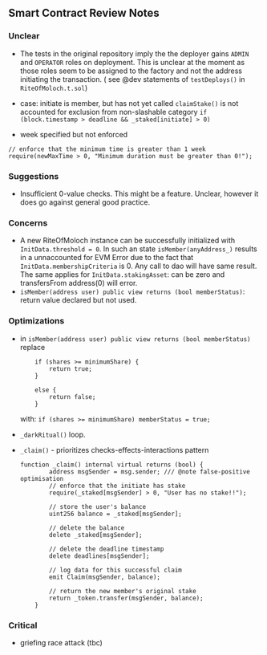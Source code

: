 ## Smart Contract Review Notes

### Unclear
- The tests in the original repository imply the the deployer gains `ADMIN` and `OPERATOR` roles on deployment. This is unclear at the moment as those roles seem to be assigned to the factory and not the address initiating the transaction. ( see @dev statements of `testDeploys()` in `RiteOfMoloch.t.sol`)

- case: initiate is member, but has not yet called `claimStake()` is not accounted for exclusion from non-slashable category `if (block.timestamp > deadline && _staked[initiate] > 0)` 

- week specified but not enforced
```
// enforce that the minimum time is greater than 1 week
require(newMaxTime > 0, "Minimum duration must be greater than 0!"); 
```

### Suggestions
- Insufficient 0-value checks. This might be a feature. Unclear, however it does go against general good practice.

### Concerns
- A new RiteOfMoloch instance can be successfully initialized with `InitData.threshold = 0`.
In such an state `isMember(anyAddress_)` results in a unnaccounted for EVM Error due to the fact that `InitData.membershipCriteria` is 0. Any call to dao will have same result. The same applies for `InitData.stakingAsset`: can be zero and transfersFrom address(0) will error.
- `isMember(address user) public view returns (bool memberStatus)`: return value declared but not used.

### Optimizations

- in `isMember(address user) public view returns (bool memberStatus)` replace
    ```
        if (shares >= minimumShare) {
            return true;
        }

        else {
            return false;
        }
    ```
    with: `if (shares >= minimumShare) memberStatus = true;`

- `_darkRitual()` loop.

- `_claim()` - prioritizes checks-effects-interactions pattern
    ```
    function _claim() internal virtual returns (bool) {
            address msgSender = msg.sender; /// @note false-positive optimisation
            // enforce that the initiate has stake
            require(_staked[msgSender] > 0, "User has no stake!!");

            // store the user's balance
            uint256 balance = _staked[msgSender];

            // delete the balance
            delete _staked[msgSender];

            // delete the deadline timestamp
            delete deadlines[msgSender];

            // log data for this successful claim
            emit Claim(msgSender, balance);

            // return the new member's original stake
            return _token.transfer(msgSender, balance);
        }
    ```
### Critical
- griefing race attack (tbc)
